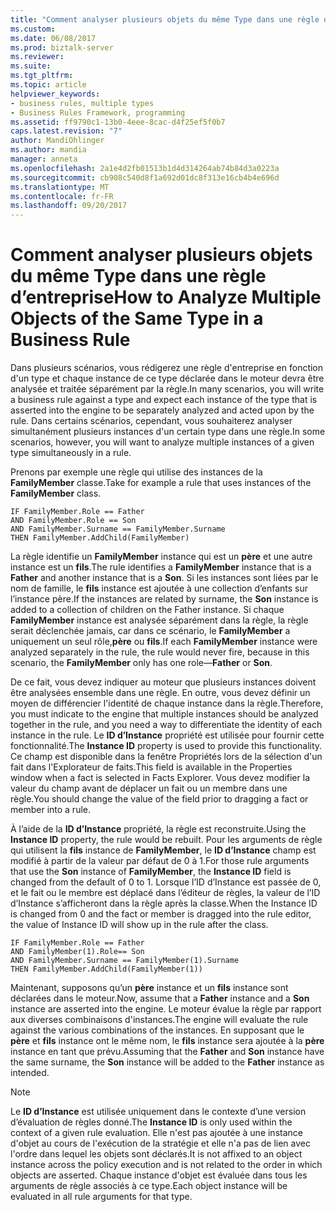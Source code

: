 ```yaml
---
title: "Comment analyser plusieurs objets du même Type dans une règle d’entreprise | Documents Microsoft"
ms.custom: 
ms.date: 06/08/2017
ms.prod: biztalk-server
ms.reviewer: 
ms.suite: 
ms.tgt_pltfrm: 
ms.topic: article
helpviewer_keywords:
- business rules, multiple types
- Business Rules Framework, programming
ms.assetid: ff9790c1-13b0-4eee-8cac-d4f25ef5f0b7
caps.latest.revision: "7"
author: MandiOhlinger
ms.author: mandia
manager: anneta
ms.openlocfilehash: 2a1e4d2fb01513b1d4d314264ab74b84d3a0223a
ms.sourcegitcommit: cb908c540d8f1a692d01dc8f313e16cb4b4e696d
ms.translationtype: MT
ms.contentlocale: fr-FR
ms.lasthandoff: 09/20/2017
---
```

# <a name="how-to-analyze-multiple-objects-of-the-same-type-in-a-business-rule"></a><span data-ttu-id="31ad1-102">Comment analyser plusieurs objets du même Type dans une règle d’entreprise</span><span class="sxs-lookup"><span data-stu-id="31ad1-102">How to Analyze Multiple Objects of the Same Type in a Business Rule</span></span>
<span data-ttu-id="31ad1-103">Dans plusieurs scénarios, vous rédigerez une règle d'entreprise en fonction d'un type et chaque instance de ce type déclarée dans le moteur devra être analysée et traitée séparément par la règle.</span><span class="sxs-lookup"><span data-stu-id="31ad1-103">In many scenarios, you will write a business rule against a type and expect each instance of the type that is asserted into the engine to be separately analyzed and acted upon by the rule.</span></span> <span data-ttu-id="31ad1-104">Dans certains scénarios, cependant, vous souhaiterez analyser simultanément plusieurs instances d'un certain type dans une règle.</span><span class="sxs-lookup"><span data-stu-id="31ad1-104">In some scenarios, however, you will want to analyze multiple instances of a given type simultaneously in a rule.</span></span>  
  
 <span data-ttu-id="31ad1-105">Prenons par exemple une règle qui utilise des instances de la **FamilyMember** classe.</span><span class="sxs-lookup"><span data-stu-id="31ad1-105">Take for example a rule that uses instances of the **FamilyMember** class.</span></span>  
  
```  
IF FamilyMember.Role == Father  
AND FamilyMember.Role == Son  
AND FamilyMember.Surname == FamilyMember.Surname  
THEN FamilyMember.AddChild(FamilyMember)  
```  
  
 <span data-ttu-id="31ad1-106">La règle identifie un **FamilyMember** instance qui est un **père** et une autre instance est un **fils**.</span><span class="sxs-lookup"><span data-stu-id="31ad1-106">The rule identifies a **FamilyMember** instance that is a **Father** and another instance that is a **Son**.</span></span> <span data-ttu-id="31ad1-107">Si les instances sont liées par le nom de famille, le **fils** instance est ajoutée à une collection d’enfants sur l’instance père.</span><span class="sxs-lookup"><span data-stu-id="31ad1-107">If the instances are related by surname, the **Son** instance is added to a collection of children on the Father instance.</span></span> <span data-ttu-id="31ad1-108">Si chaque **FamilyMember** instance est analysée séparément dans la règle, la règle serait déclenchée jamais, car dans ce scénario, le **FamilyMember** a uniquement un seul rôle,**père** ou **fils**.</span><span class="sxs-lookup"><span data-stu-id="31ad1-108">If each **FamilyMember** instance were analyzed separately in the rule, the rule would never fire, because in this scenario, the **FamilyMember** only has one role—**Father** or **Son**.</span></span>  
  
 <span data-ttu-id="31ad1-109">De ce fait, vous devez indiquer au moteur que plusieurs instances doivent être analysées ensemble dans une règle. En outre, vous devez définir un moyen de différencier l'identité de chaque instance dans la règle.</span><span class="sxs-lookup"><span data-stu-id="31ad1-109">Therefore, you must indicate to the engine that multiple instances should be analyzed together in the rule, and you need a way to differentiate the identity of each instance in the rule.</span></span> <span data-ttu-id="31ad1-110">Le **ID d’Instance** propriété est utilisée pour fournir cette fonctionnalité.</span><span class="sxs-lookup"><span data-stu-id="31ad1-110">The **Instance ID** property is used to provide this functionality.</span></span> <span data-ttu-id="31ad1-111">Ce champ est disponible dans la fenêtre Propriétés lors de la sélection d'un fait dans l'Explorateur de faits.</span><span class="sxs-lookup"><span data-stu-id="31ad1-111">This field is available in the Properties window when a fact is selected in Facts Explorer.</span></span> <span data-ttu-id="31ad1-112">Vous devez modifier la valeur du champ avant de déplacer un fait ou un membre dans une règle.</span><span class="sxs-lookup"><span data-stu-id="31ad1-112">You should change the value of the field prior to dragging a fact or member into a rule.</span></span>  
  
 <span data-ttu-id="31ad1-113">À l’aide de la **ID d’Instance** propriété, la règle est reconstruite.</span><span class="sxs-lookup"><span data-stu-id="31ad1-113">Using the **Instance ID** property, the rule would be rebuilt.</span></span> <span data-ttu-id="31ad1-114">Pour les arguments de règle qui utilisent la **fils** instance de **FamilyMember**, le **ID d’Instance** champ est modifié à partir de la valeur par défaut de 0 à 1.</span><span class="sxs-lookup"><span data-stu-id="31ad1-114">For those rule arguments that use the **Son** instance of **FamilyMember**, the **Instance ID** field is changed from the default of 0 to 1.</span></span> <span data-ttu-id="31ad1-115">Lorsque l’ID d’Instance est passée de 0, et le fait ou le membre est déplacé dans l’éditeur de règles, la valeur de l’ID d’Instance s’afficheront dans la règle après la classe.</span><span class="sxs-lookup"><span data-stu-id="31ad1-115">When the Instance ID is changed from 0 and the fact or member is dragged into the rule editor, the value of Instance ID will show up in the rule after the class.</span></span>  
  
```  
IF FamilyMember.Role == Father  
AND FamilyMember(1).Role== Son  
AND FamilyMember.Surname == FamilyMember(1).Surname  
THEN FamilyMember.AddChild(FamilyMember(1))  
```  
  
 <span data-ttu-id="31ad1-116">Maintenant, supposons qu’un **père** instance et un **fils** instance sont déclarées dans le moteur.</span><span class="sxs-lookup"><span data-stu-id="31ad1-116">Now, assume that a **Father** instance and a **Son** instance are asserted into the engine.</span></span> <span data-ttu-id="31ad1-117">Le moteur évalue la règle par rapport aux diverses combinaisons d'instances.</span><span class="sxs-lookup"><span data-stu-id="31ad1-117">The engine will evaluate the rule against the various combinations of the instances.</span></span> <span data-ttu-id="31ad1-118">En supposant que le **père** et **fils** instance ont le même nom, le **fils** instance sera ajoutée à la **père** instance en tant que prévu.</span><span class="sxs-lookup"><span data-stu-id="31ad1-118">Assuming that the **Father** and **Son** instance have the same surname, the **Son** instance will be added to the **Father** instance as intended.</span></span>  
  
> [!NOTE]
>  <span data-ttu-id="31ad1-119">Le **ID d’Instance** est utilisée uniquement dans le contexte d’une version d’évaluation de règles donné.</span><span class="sxs-lookup"><span data-stu-id="31ad1-119">The **Instance ID** is only used within the context of a given rule evaluation.</span></span> <span data-ttu-id="31ad1-120">Elle n'est pas ajoutée à une instance d'objet au cours de l'exécution de la stratégie et elle n'a pas de lien avec l'ordre dans lequel les objets sont déclarés.</span><span class="sxs-lookup"><span data-stu-id="31ad1-120">It is not affixed to an object instance across the policy execution and is not related to the order in which objects are asserted.</span></span> <span data-ttu-id="31ad1-121">Chaque instance d'objet est évaluée dans tous les arguments de règle associés à ce type.</span><span class="sxs-lookup"><span data-stu-id="31ad1-121">Each object instance will be evaluated in all rule arguments for that type.</span></span>